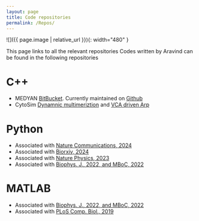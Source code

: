 ```yaml
---
layout: page
title: Code repositories
permalink: /Repos/
---
```


![]({{ page.image | relative_url  }}){: width="480" }

This page links to all the relevant repositories 
Codes written by Aravind can be found in the following repositories

# C++
* MEDYAN [BitBucket](https://bitbucket.org/jkomianos/medyan/src/master/). Currently maintained on [Github](https://github.com/medyan-dev/medyan-public)
* CytoSim [Dynamnic multimeriztion](https://github.com/RangamaniLabUCSD/Dynamic_multimerization) and [VCA driven Arp](https://github.com/achansek/CytoSim_VASP_Arp_VCA)

# Python
* Associated with [Nature Communications, 2024](https://github.com/RangamaniLabUCSD/VASP_droplet_CytoSim)
* Associated with [Biorxiv, 2024](https://github.com/RangamaniLabUCSD/FBP_NWASP_Nanopillar)
* Associated with [Nature Physics, 2023](https://github.com/achansek/VASPDroplet)
* Associated with [Biophys. J., 2022, and MBoC, 2022](https://github.com/achansek/MEDYANArp23_2021/tree/main/src)

# MATLAB
* Associated with [Biophys. J., 2022, and MBoC, 2022](https://github.com/achansek/MEDYANArp23_2021/tree/main/src)
* Associated with [PLoS Comp. Biol., 2019](https://github.com/achansek/readMEDYANtraj)